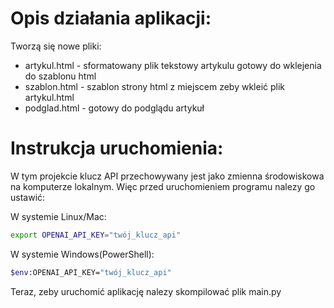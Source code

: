 # Opis działania aplikacji:

Tworzą się nowe pliki: 
- artykul.html - sformatowany plik tekstowy artykulu gotowy do wklejenia do szablonu html
- szablon.html - szablon strony html z miejscem zeby wkleić plik artykul.html
- podglad.html - gotowy do podglądu artykuł

# Instrukcja uruchomienia:

W tym projekcie klucz API przechowywany jest jako zmienna środowiskowa na komputerze lokalnym. Więc przed uruchomieniem programu nalezy go ustawić:

W systemie Linux/Mac:
```bash
export OPENAI_API_KEY="twój_klucz_api"
```

W systemie Windows(PowerShell):
```bash
$env:OPENAI_API_KEY="twój_klucz_api" 
```

Teraz, zeby uruchomić aplikację nalezy skompilować plik main.py